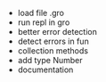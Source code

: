 * load file .gro
* run repl in gro
* better error detection 
* detect errors in fun
* collection methods
* add type Number
* documentation
